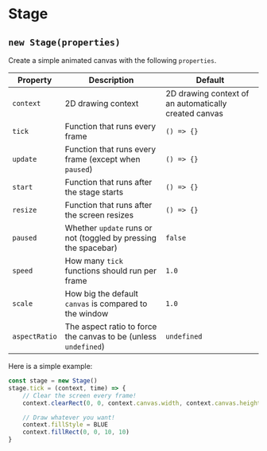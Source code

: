 # Stage

## `new Stage(properties)`

Create a simple animated canvas with the following `properties`.

| Property      | Description                                                     | Default                                               |
| ------------- | --------------------------------------------------------------- | ----------------------------------------------------- |
| `context`     | 2D drawing context                                              | 2D drawing context of an automatically created canvas |
| `tick`        | Function that runs every frame                                  | `() => {}`                                            |
| `update`      | Function that runs every frame (except when `paused`)           | `() => {}`                                            |
| `start`       | Function that runs after the stage starts                       | `() => {}`                                            |
| `resize`      | Function that runs after the screen resizes                     | `() => {}`                                            |
| `paused`      | Whether `update` runs or not (toggled by pressing the spacebar) | `false`                                               |
| `speed`       | How many `tick` functions should run per frame                  | `1.0`                                                 |
| `scale`       | How big the default `canvas` is compared to the window          | `1.0`                                                 |
| `aspectRatio` | The aspect ratio to force the canvas to be (unless `undefined`) | `undefined`                                           |

Here is a simple example:

```javascript
const stage = new Stage()
stage.tick = (context, time) => {
	// Clear the screen every frame!
	context.clearRect(0, 0, context.canvas.width, context.canvas.height)

	// Draw whatever you want!
	context.fillStyle = BLUE
	context.fillRect(0, 0, 10, 10)
}
```
